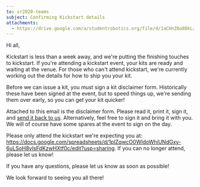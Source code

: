 ```yaml
---
to: sr2020-teams
subject: Confirming Kickstart details
attachments:
  - https://drive.google.com/a/studentrobotics.org/file/d/1aCHnZ6o8DkLzHef1C2lz_iIkZkOjYP6P/view?usp=sharing
---
```


Hi all,

Kickstart is less than a week away, and we're putting the finishing touches to kickstart. If you're attending a kickstart event, your kits are ready and waiting at the venue. For those who can't attend kickstart, we're currently working out the details for how to ship you your kit.

Before we can issue a kit, you must sign a kit disclaimer form. Historically these have been signed at the event, but to speed things up, we're sending them over early, so you can get your kit quicker!

Attached to this email is the disclaimer form. Please read it, print it, sign it, and [send it back to us](mailto:teams@studentrobotics.org). Alternatively, feel free to sign it and bring it with you. We will of course have some spares at the event to sign on the day.

Please only attend the kickstart we're expecting you at: https://docs.google.com/spreadsheets/d/1plZqwcO0WIdoWhiUNdGxy-6uLSoH8vIsFdKzwHXtf0c/edit?usp=sharing. If you can no longer attend, please let us know!

If you have any questions, please let us know as soon as possible!

We look forward to seeing you all there!
